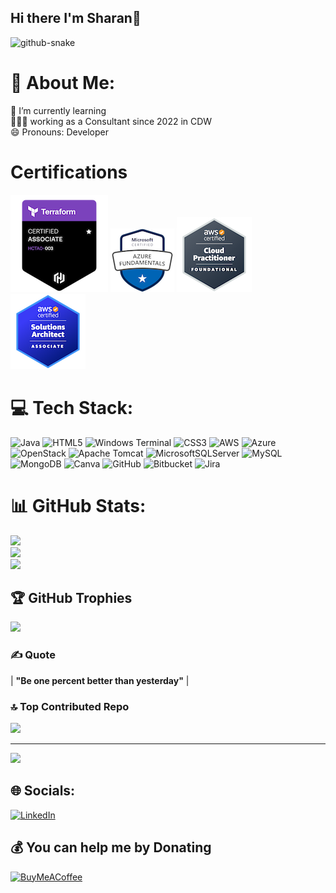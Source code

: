 ## Hi there I'm Sharan🥷

<picture>
  <source media="(prefers-color-scheme: dark)" srcset="https://raw.githubusercontent.com/tobiasmeyhoefer/tobiasmeyhoefer/output/github-snake-dark.svg" />
  <source media="(prefers-color-scheme: light)" srcset="https://raw.githubusercontent.com/tobiasmeyhoefer/tobiasmeyhoefer/output/github-snake.svg" />
  <img alt="github-snake" src="https://raw.githubusercontent.com/tobiasmeyhoefer/tobiasmeyhoefer/output/github-snake.svg" />
</picture>

# 💫 About Me:
🌱 I’m currently learning <br>👨🏼‍💻 working as a Consultant since 2022 in CDW<br>😄 Pronouns: Developer

# Certifications
![Alt](https://github.com/sharankmr/sharankmr/blob/main/assets/hashicorp-certified-terraform-associate-003.png) ![Alt](https://github.com/sharankmr/sharankmr/blob/main/assets/microsoft-certified-azure-fundamentals.png) ![Alt Text](https://github.com/sharankmr/sharankmr/blob/main/assets/aws-certified-cloud-practitioner.png) ![Alt](https://github.com/sharankmr/sharankmr/blob/main/assets/aws-certified-solutions-architect-associate.png) 

# 💻 Tech Stack:
![Java](https://img.shields.io/badge/java-%23ED8B00.svg?style=plastic&logo=openjdk&logoColor=white) ![HTML5](https://img.shields.io/badge/html5-%23E34F26.svg?style=plastic&logo=html5&logoColor=white) ![Windows Terminal](https://img.shields.io/badge/Windows%20Terminal-%234D4D4D.svg?style=plastic&logo=windows-terminal&logoColor=white) ![CSS3](https://img.shields.io/badge/css3-%231572B6.svg?style=plastic&logo=css3&logoColor=white) ![AWS](https://img.shields.io/badge/AWS-%23FF9900.svg?style=plastic&logo=amazon-aws&logoColor=white) ![Azure](https://img.shields.io/badge/azure-%230072C6.svg?style=plastic&logo=microsoftazure&logoColor=white) ![OpenStack](https://img.shields.io/badge/Openstack-%23f01742.svg?style=plastic&logo=openstack&logoColor=white) ![Apache Tomcat](https://img.shields.io/badge/apache%20tomcat-%23F8DC75.svg?style=plastic&logo=apache-tomcat&logoColor=black) ![MicrosoftSQLServer](https://img.shields.io/badge/Microsoft%20SQL%20Server-CC2927?style=plastic&logo=microsoft%20sql%20server&logoColor=white) ![MySQL](https://img.shields.io/badge/mysql-4479A1.svg?style=plastic&logo=mysql&logoColor=white) ![MongoDB](https://img.shields.io/badge/MongoDB-%234ea94b.svg?style=plastic&logo=mongodb&logoColor=white) ![Canva](https://img.shields.io/badge/Canva-%2300C4CC.svg?style=plastic&logo=Canva&logoColor=white) ![GitHub](https://img.shields.io/badge/github-%23121011.svg?style=plastic&logo=github&logoColor=white) ![Bitbucket](https://img.shields.io/badge/bitbucket-%230047B3.svg?style=plastic&logo=bitbucket&logoColor=white) ![Jira](https://img.shields.io/badge/jira-%230A0FFF.svg?style=plastic&logo=jira&logoColor=white)
# 📊 GitHub Stats:
![](https://github-readme-stats.vercel.app/api?username=sharankmr&theme=dark&hide_border=false&include_all_commits=true&count_private=false)<br/>
![](https://github-readme-streak-stats.herokuapp.com/?user=sharankmr&theme=dark&hide_border=false)<br/>
![](https://github-readme-stats.vercel.app/api/top-langs/?username=sharankmr&theme=dark&hide_border=false&include_all_commits=true&count_private=false&layout=compact)

## 🏆 GitHub Trophies
![](https://github-profile-trophy.vercel.app/?username=sharankmr&theme=dark&no-frame=true&no-bg=false&margin-w=4)

### ✍️ Quote
| **"Be one percent better than yesterday"** |


### 🔝 Top Contributed Repo
![](https://github-contributor-stats.vercel.app/api?username=sharankmr&limit=5&theme=dark&combine_all_yearly_contributions=true)

---
[![](https://visitcount.itsvg.in/api?id=sharankmr&icon=2&color=0)](https://visitcount.itsvg.in)


## 🌐 Socials:
[![LinkedIn](https://img.shields.io/badge/LinkedIn-%230077B5.svg?logo=linkedin&logoColor=white)](https://linkedin.com/in/https://www.linkedin.com/in/sharankumar-madanagopal-6a76b5200/) 

  ## 💰 You can help me by Donating
  [![BuyMeACoffee](https://img.shields.io/badge/Buy%20Me%20a%20Coffee-ffdd00?style=for-the-badge&logo=buy-me-a-coffee&logoColor=black)](https://buymeacoffee.com/sharankmr) 

